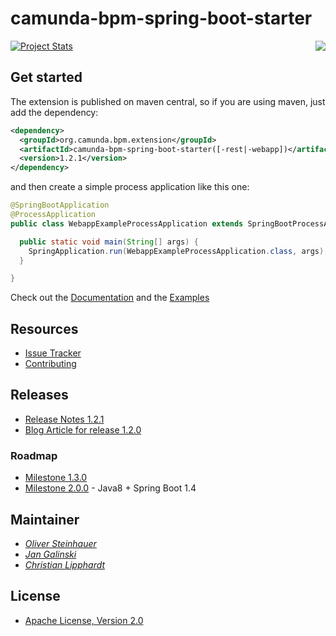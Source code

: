 # camunda-bpm-spring-boot-starter

<a href="https://maven-badges.herokuapp.com/maven-central/org.camunda.bpm.extension/camunda-bpm-spring-boot-starter"><img align="right" src="https://maven-badges.herokuapp.com/maven-central/org.camunda.bpm.extension/camunda-bpm-spring-boot-starter/badge.svg"/></a>

[![Project Stats](https://www.openhub.net/p/camunda-bpm-spring-boot-starter/widgets/project_thin_badge.gif)](https://www.openhub.net/p/camunda-bpm-spring-boot-starter)

## Get started

The extension is published on maven central, so if you are using maven, just add the dependency:

```xml
<dependency>
  <groupId>org.camunda.bpm.extension</groupId>
  <artifactId>camunda-bpm-spring-boot-starter([-rest|-webapp])</artifactId>
  <version>1.2.1</version>
</dependency>
```

and then create a simple process application like this one:

```java
@SpringBootApplication
@ProcessApplication
public class WebappExampleProcessApplication extends SpringBootProcessApplication {

  public static void main(String[] args) {
    SpringApplication.run(WebappExampleProcessApplication.class, args);
  }

}
```

Check out the [Documentation](https://camunda.github.io/camunda-bpm-spring-boot-starter) and the [Examples](https://github.com/camunda/camunda-bpm-spring-boot-starter/tree/master/examples)


## Resources

* [Issue Tracker](https://github.com/camunda/camunda-bpm-spring-boot-starter/issues)
* [Contributing](https://github.com/camunda/camunda-bpm-spring-boot-starter/blob/master/CONTRIBUTE.md)



## Releases

* [Release Notes 1.2.1](https://github.com/camunda/camunda-bpm-spring-boot-starter/milestone/5?closed=1)
* [Blog Article for release 1.2.0](https://blog.camunda.org/post/2016/06/camunda-spring-boot-1.2.0-released/)

### Roadmap

* [Milestone 1.3.0](https://github.com/camunda/camunda-bpm-spring-boot-starter/milestone/4)
* [Milestone 2.0.0](https://github.com/camunda/camunda-bpm-spring-boot-starter/milestone/3) - Java8 + Spring Boot 1.4

## Maintainer

*  _[Oliver Steinhauer](https://github.com/osteinhauer)_
*  _[Jan Galinski](https://github.com/jangalinski)_
*  _[Christian Lipphardt](https://github.com/hawky-4s-)_

## License

* [Apache License, Version 2.0](./LICENSE)

